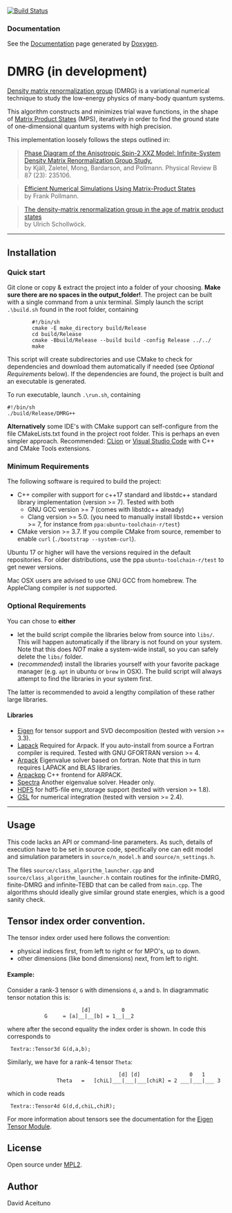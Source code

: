  [![Build Status](https://travis-ci.org/DavidAce/DMRG.svg?branch=master)](https://travis-ci.org/DavidAce/DMRG)
 
 ### Documentation
 See the [Documentation](https://davidace.github.io/DMRG/) page generated by [Doxygen](http://www.stack.nl/~dimitri/doxygen/).


 # DMRG (in development)
  [Density matrix renormalization group](https://en.wikipedia.org/wiki/Density_matrix_renormalization_group) (DMRG) is a variational numerical technique to study the low-energy physics of many-body quantum systems.

  This algorithm constructs and minimizes trial wave functions, in the shape of [Matrix Product States](https://en.wikipedia.org/wiki/Matrix_product_state) (MPS), iteratively in order to find the ground state of one-dimensional quantum systems with high precision.

  This implementation loosely follows the steps outlined in:

  > [Phase Diagram of the Anisotropic Spin-2 XXZ Model: Infinite-System Density Matrix Renormalization Group Study.](https://arxiv.org/abs/1212.6255)<br>
  > by Kjäll, Zaletel, Mong, Bardarson, and Pollmann. Physical Review B 87 (23): 235106. <br>

  > [Efficient Numerical Simulations Using Matrix-Product States](http://quantumtensor.pks.mpg.de/wp-content/uploads/2016/06/notes_1.pdf)<br>
  > by Frank Pollmann. <br>

  > [The density-matrix renormalization group in the age of matrix product states](https://arxiv.org/abs/1008.3477)<br>
  > by Ulrich Schollwöck. <br>


---
## Installation
### Quick start
Git clone or copy & extract the project into a folder of your choosing.
**Make sure there are no spaces in the output_folder!**.
The project can be built with a single command from a unix terminal. 
Simply launch the script `.\build.sh` found in the root folder, containing
```
        #!/bin/sh
        cmake -E make_directory build/Release
        cd build/Release
        cmake -Bbuild/Release --build build -config Release ../../
        make
```
This script will create subdirectories and use CMake to check for dependencies and download them automatically if needed (see *Optional Requirements* below).
If the dependencies are found, the project is built and an executable is generated.

To run executable, launch `.\run.sh`, containing

```
#!/bin/sh 
./build/Release/DMRG++
```


**Alternatively** some IDE's with CMake support can self-configure from the file CMakeLists.txt found in the project root folder. This
is perhaps an even simpler approach. Recommended: [CLion](https://www.jetbrains.com/clion/download) or [Visual Studio Code](https://code.visualstudio.com/) with C++ and CMake Tools extensions.


### Minimum Requirements
The following software is required to build the project:
 - C++ compiler with support for c++17 standard and libstdc++ standard library implementation  (version >= 7). Tested with both
    - GNU GCC version >= 7 (comes with libstdc++ already)
    - Clang version >= 5.0. (you need to manually install libstdc++ version >= 7, for instance from `ppa:ubuntu-toolchain-r/test`)
 - CMake version >= 3.7. If you compile CMake from source, remember to enable `curl` (`./bootstrap --system-curl`). 
 
Ubuntu 17 or higher will have the versions required in the default repositories. For older distributions, use the ppa `ubuntu-toolchain-r/test` to get newer versions.

Mac OSX users are advised to use GNU GCC from homebrew. The AppleClang compiler is *not* supported. 


### Optional Requirements
 You can chose to **either** 
  - let the build script compile the libraries below from source into `libs/`. This will happen automatically if the library is not found on your system. Note that this does *NOT* make a system-wide install, so you can safely delete the `libs/` folder.
  - (*recommended*) install the libraries yourself with your favorite package manager (e.g. `apt` in ubuntu or `brew` in OSX). The build script will always attempt to find the libraries in your system first.
 
 The latter is recommended to avoid a lengthy compilation of these rather large libraries. 
 
 #### Libraries
 
 - [Eigen](http://eigen.tuxfamily.org) for tensor support and SVD decomposition (tested with version >= 3.3).
 - [Lapack](https://github.com/Reference-LAPACK/lapack) Required for Arpack. If you auto-install from source a Fortran compiler is required. Tested with GNU GFORTRAN version >= 4.
 - [Arpack](https://github.com/opencollab/arpack-ng) Eigenvalue solver based on fortran. Note that this in turn requires LAPACK and BLAS libraries.
 - [Arpackpp](https://github.com/m-reuter/arpackpp) C++ frontend for ARPACK.
 - [Spectra](https://spectralib.org/) Another eigenvalue solver. Header only.
 - [HDF5](https://support.hdfgroup.org/HDF5/) for hdf5-file env_storage support (tested with version >= 1.8).
 - [GSL](https://www.gnu.org/software/gsl/) for numerical integration (tested with version >= 2.4).

---

 
## Usage
This code lacks an API or command-line parameters. As such, details of execution have to be
set in source code, specifically one can edit model and simulation parameters in `source/n_model.h` and `source/n_settings.h`.

The files `source/class_algorithm_launcher.cpp` and  `source/class_algorithm_launcher.h` contain routines for the infinite-DMRG,
finite-DMRG and infinite-TEBD that can be called from `main.cpp`. The algorithms should ideally give similar 
ground state energies, which is a good sanity check.

 ## Tensor index order convention.
 The tensor index order used here follows the convention:
 - physical indices first, from left to right or for MPO's, up to down.
 - other dimensions (like bond dimensions) next, from left to right.

 #### Example:
Consider a rank-3 tensor `G` with dimensions `d`, `a` and `b`. In diagrammatic tensor notation this is:
```
                 	    [d]          0
            G     =	[a]__|__[b] = 1__|__2
```

where after the second equality the index order is shown. In code this corresponds to

```
 Textra::Tensor3d G(d,a,b);
```

Similarly, we have for a rank-4 tensor `Theta`:

```
                                    [d] [d]                0   1
                Theta   =   [chiL]___|___|___[chiR] = 2 ___|___|___ 3
```

which in code reads

```
 Textra::Tensor4d G(d,d,chiL,chiR);
```

For more information about tensors see the documentation for the [Eigen Tensor Module](https://bitbucket.org/eigen/eigen/src/e8005fc30c6956e3f413a8d7aa2dd6395f330ffe/unsupported/Eigen/CXX11/src/Tensor/README.md?at=default&fileviewer=file-view-default).


## License
Open source under [MPL2](https://www.mozilla.org/MPL/2.0/).

## Author
David Aceituno